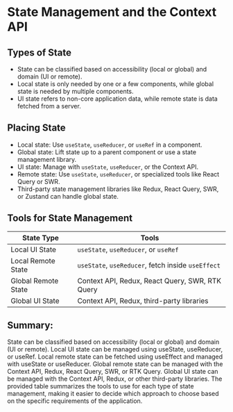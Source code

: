 # State Management and the Context API

## Types of State

- State can be classified based on accessibility (local or global) and domain (UI or remote).
- Local state is only needed by one or a few components, while global state is needed by multiple components.
- UI state refers to non-core application data, while remote state is data fetched from a server.

## Placing State

- Local state: Use `useState`, `useReducer`, or `useRef` in a component.
- Global state: Lift state up to a parent component or use a state management library.
- UI state: Manage with `useState`, `useReducer`, or the Context API.
- Remote state: Use `useState`, `useReducer`, or specialized tools like React Query or SWR.
- Third-party state management libraries like Redux, React Query, SWR, or Zustand can handle global state.

## Tools for State Management

| State Type          | Tools                                              |
| ------------------- | -------------------------------------------------- |
| Local UI State      | `useState`, `useReducer`, or `useRef`              |
| Local Remote State  | `useState`, `useReducer`, fetch inside `useEffect` |
| Global Remote State | Context API, Redux, React Query, SWR, RTK Query    |
| Global UI State     | Context API, Redux, third-party libraries          |

## Summary:

State can be classified based on accessibility (local or global) and domain (UI or remote).
Local UI state can be managed using useState, useReducer, or useRef.
Local remote state can be fetched using useEffect and managed with useState or useReducer.
Global remote state can be managed with the Context API, Redux, React Query, SWR, or RTK Query.
Global UI state can be managed with the Context API, Redux, or other third-party libraries.
The provided table summarizes the tools to use for each type of state management, making it easier to decide which approach to choose based on the specific requirements of the application.
